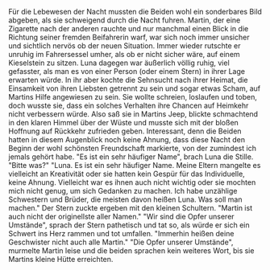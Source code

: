 Für die Lebewesen der Nacht mussten die Beiden wohl ein sonderbares Bild abgeben, als sie schweigend durch die Nacht fuhren. Martin, der eine Zigarette nach der anderen rauchte und nur manchmal einen Blick in die Richtung seiner fremden Beifahrerin warf, war sich noch immer unsicher und sichtlich nervös ob der neuen Situation. Immer wieder rutschte er unruhig im Fahrersessel umher, als ob er nicht sicher wäre, auf einem Kieselstein zu sitzen.
Luna dagegen war äußerlich völlig ruhig, viel gefasster, als man es von einer Person (oder einem Stern) in ihrer Lage erwarten würde. In ihr aber kochte die Sehnsucht nach ihrer Heimat, die Einsamkeit von ihren Liebsten getrennt zu sein und sogar etwas Scham, auf Martins Hilfe angewiesen zu sein. Sie wollte schreien, loslaufen und toben, doch wusste sie, dass ein solches Verhalten ihre Chancen auf Heimkehr nicht verbessern würde. Also saß sie in Martins Jeep, blickte schmachtend in den klaren Himmel über der Wüste und musste sich mit der bloßen Hoffnung auf Rückkehr zufrieden geben.
Interessant, denn die Beiden hatten in diesem Augenblick noch keine Ahnung, dass diese Nacht den Beginn der wohl schönsten Freundschaft markierte, von der zumindest ich jemals gehört habe.
"Es ist ein sehr häufiger Name", brach Luna die Stille.
"Bitte was?"
"Luna. Es ist ein sehr häufiger Name. Meine Eltern mangelte es vielleicht an Kreativität oder sie hatten kein Gespür für das Individuelle, keine Ahnung. Vielleicht war es ihnen auch nicht wichtig oder sie mochten mich nicht genug, um sich Gedanken zu machen. Ich habe unzählige Schwestern und Brüder, die meisten davon heißen Luna. Was soll man machen." Der Stern zuckte ergeben mit den kleinen Schultern.
"Martin ist auch nicht der originellste aller Namen."
"Wir sind die Opfer unserer Umstände", sprach der Stern pathetisch und tat so, als würde er sich ein Schwert ins Herz rammen und tot umfallen. "Immerhin heißen deine Geschwister nicht auch alle Martin."
"Die Opfer unserer Umstände", murmelte Martin leise und die beiden sprachen kein weiteres Wort, bis sie Martins kleine Hütte erreichten.